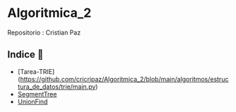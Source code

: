 # Algoritmica_2 

Repositorio : Cristian Paz

## Indice 📖
* [Tarea-TRIE] (https://github.com/cricripaz/Algoritmica_2/blob/main/algoritmos/estructura_de_datos/trie/main.py)
* [SegmentTree](google.com)
* [UnionFind](google.com)